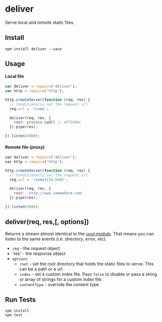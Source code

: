 # deliver

Serve local and remote static files.

## Install

```
npm install deliver --save
```

## Usage

#### Local file

```js
var deliver = require('deliver');
var http = require('http');

http.createServer(function (req, res) {
  // Conditionally set the request url
  req.url = '/some';
  
  deliver(req, res, {
    root: process.cwd() // OPTIONAL
  }).pipe(res);
  
}).listen(3000);
```

#### Remote file (proxy)

```js
var deliver = require('deliver');
var http = require('http');

http.createServer(function (req, res) {
  // Conditionally set the request url
  req.url = '/somefile.html';
  
  deliver(req, res, {
    root: 'http://www.somewhere.com'
  }).pipe(res);
  
}).listen(3000);
```

## deliver(req, res,[, options])

Returns a stream almost identical to the [`send` module](https://www.npmjs.org/package/send). That means you can listen to the same events (i.e. *directory*, *error*, etc).

* `req` - the request object
* 'res' - the response object
* `options`
  * `root` - set the root directory that holds the static files to serve. This can be a path or a url
  * `index` - set a custom index file. Pass `false` to disable or pass a string or array of strings for a custom index file.
  * `contentType` - override the content type
  
## Run Tests

```
npm install
npm test
```